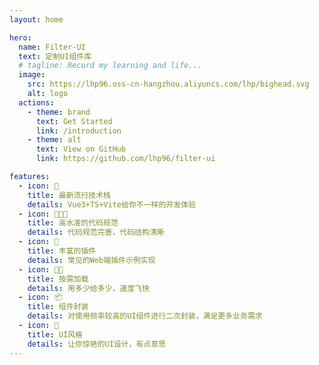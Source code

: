 ```yaml
---
layout: home

hero:
  name: Filter-UI
  text: 定制UI组件库
  # tagline: Record my learning and life...
  image:
    src: https://lhp96.oss-cn-hangzhou.aliyuncs.com/lhp/bighead.svg
    alt: logo
  actions:
    - theme: brand
      text: Get Started
      link: /introduction
    - theme: alt
      text: View on GitHub
      link: https://github.com/lhp96/filter-ui

features:
  - icon: 🎉
    title: 最新流行技术栈
    details: Vue3+TS+Vite给你不一样的开发体验
  - icon: 👨🏻‍💻
    title: 高水准的代码规范
    details: 代码规范完善，代码结构清晰
  - icon: 🎈
    title: 丰富的插件
    details: 常见的Web端插件示例实现
  - icon: 🥷🏻
    title: 按需加载
    details: 用多少给多少，速度飞快
  - icon: 📦
    title: 组件封装
    details: 对使用频率较高的UI组件进行二次封装，满足更多业务需求
  - icon: 🥰
    title: UI风格
    details: 让你惊艳的UI设计，有点意思
---
```

